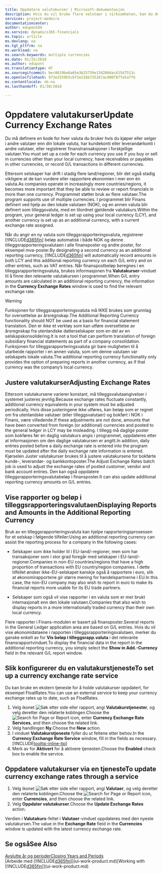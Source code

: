 ```yaml
---
title: Oppdatere valutakurser | Microsoft-dokumentasjon
description: Hvis du vil bruke flere valutaer i virksomheten, kan du definere en kode for hver valuta og bruke en ekstern valutakurstjeneste, for eksempel FloatRates.
services: project-madeira
documentationcenter: 
author: edupont04
ms.service: dynamics365-financials
ms.topic: article
ms.devlang: na
ms.tgt_pltfrm: na
ms.workload: na
ms.search.keywords: multiple currencies
ms.date: 01/25/2018
ms.author: edupont
ms.translationtype: HT
ms.sourcegitcommit: bec0619be0a65e3625759e13d2866ac615d7513c
ms.openlocfilehash: 973e2559b5cbf3e21bb735267ac800f87fa5a7f6
ms.contentlocale: nb-no
ms.lasthandoff: 01/30/2018

---
```

# <a name="update-currency-exchange-rates"></a><span data-ttu-id="14e97-103">Oppdatere valutakurser</span><span class="sxs-lookup"><span data-stu-id="14e97-103">Update Currency Exchange Rates</span></span>
<span data-ttu-id="14e97-104">Du må definere en kode for hver valuta du bruker hvis du kjøper eller selger i andre valutaer enn din lokale valuta, har kundekonti eller leverandørkonti i andre valutaer, eller registrerer finanstransaksjoner i forskjellige valutaer.</span><span class="sxs-lookup"><span data-stu-id="14e97-104">You must set up a code for each currency you use if you buy or sell in currencies other than your local currency, have receivables or payables in other currencies, or record G/L transactions in different currencies.</span></span>  

<span data-ttu-id="14e97-105">Ettersom selskaper har drift i stadig flere land/regioner, blir det også stadig viktigere at de kan vurdere eller rapportere økonomien i mer enn én valuta.</span><span class="sxs-lookup"><span data-stu-id="14e97-105">As companies operate in increasingly more countries/regions, it becomes more important that they be able to review or report financials in more than one currency.</span></span> <span data-ttu-id="14e97-106">Programmet støtter bruk av flere valutaer.</span><span class="sxs-lookup"><span data-stu-id="14e97-106">The program supports use of multiple currencies.</span></span> <span data-ttu-id="14e97-107">I programmet blir Finans definert ved hjelp av den lokale valutaen (NOK), og en annen valuta blir definert som tilleggsvaluta, med en tilordnet gjeldende valutakurs.</span><span class="sxs-lookup"><span data-stu-id="14e97-107">Within the program, your general ledger is set up using your local currency (LCY), and another currency is set up as an additional currency, with a current exchange rate assigned.</span></span>  

 <span data-ttu-id="14e97-108">Når du angir en ny valuta som tilleggsrapporteringsvaluta, registrerer [!INCLUDE[d365fin](includes/d365fin_md.md)] beløp automatisk i både NOK og denne tilleggsrapporteringsvalutaen i alle finansposter og andre poster, for eksempel mva-poster.</span><span class="sxs-lookup"><span data-stu-id="14e97-108">By designating a second currency as an additional reporting currency, [!INCLUDE[d365fin](includes/d365fin_md.md)] will automatically record amounts in both LCY and this additional reporting currency on each G/L entry and on other entries, such as VAT entries.</span></span> <span data-ttu-id="14e97-109">Når finanspostbeløp beregnes i en tilleggsrapporteringsvaluta, brukes informasjonen fra **Valutakurser**-vinduet til å finne den relevante valutakursen i programmet.</span><span class="sxs-lookup"><span data-stu-id="14e97-109">When G/L entry amounts are calculated in an additional reporting currency, the information in the **Currency Exchange Rates** window is used to find the relevant exchange rate.</span></span>  

> [!WARNING]  
>  <span data-ttu-id="14e97-110">Funksjonen for tilleggsrapporteringsvaluta må IKKE brukes som grunnlag for oversettelse av årsregnskap.</span><span class="sxs-lookup"><span data-stu-id="14e97-110">The Additional Reporting Currency functionality should NOT be used as a basis for financial statement translation.</span></span> <span data-ttu-id="14e97-111">Den er ikke et verktøy som kan utføre oversettelse av årsregnskap fra utenlandske datterselskaper som en del av en selskapskonsolidering.</span><span class="sxs-lookup"><span data-stu-id="14e97-111">It is not a tool that can perform translation of foreign subsidiary financial statements as part of a company consolidation.</span></span> <span data-ttu-id="14e97-112">Funksjonen for tilleggsrapporteringsvaluta gir bare muligheten til å utarbeide rapporter i en annen valuta, som om denne valutaen var selskapets lokale valuta.</span><span class="sxs-lookup"><span data-stu-id="14e97-112">The additional reporting currency functionality only provides the option of preparing reports in another currency, as if that currency was the company’s local currency.</span></span>

## <a name="adjusting-exchange-rates"></a><span data-ttu-id="14e97-113">Justere valutakurser</span><span class="sxs-lookup"><span data-stu-id="14e97-113">Adjusting Exchange Rates</span></span>  
<span data-ttu-id="14e97-114">Ettersom valutakursene varierer konstant, må tilleggsvalutaangivelser i systemet justeres jevnlig.</span><span class="sxs-lookup"><span data-stu-id="14e97-114">Because exchange rates fluctuate constantly, additional currency equivalents in your system must be adjusted periodically.</span></span> <span data-ttu-id="14e97-115">Hvis disse justeringene ikke utføres, kan beløp som er regnet om fra utenlandske valutaer (eller tilleggsvalutaer) og bokført i NOK i Finans, være villedende.</span><span class="sxs-lookup"><span data-stu-id="14e97-115">If these adjustments are not done, amounts that have been converted from foreign (or additional) currencies and posted to the general ledger in LCY may be misleading.</span></span> <span data-ttu-id="14e97-116">I tillegg må daglige poster som bokføres før en daglig valutakurs angis i programmet, oppdateres etter at informasjonen om den daglige valutakursen er angitt.</span><span class="sxs-lookup"><span data-stu-id="14e97-116">In addition, daily entries posted before a daily exchange rate is entered into the program must be updated after the daily exchange rate information is entered.</span></span> <span data-ttu-id="14e97-117">Kjørselen Juster valutakurser brukes til å justere valutakursene for bokførte kunde-, leverandør- og bankkontoposter.</span><span class="sxs-lookup"><span data-stu-id="14e97-117">The Adjust Exchange Rates batch job is used to adjust the exchange rates of posted customer, vendor and bank account entries.</span></span> <span data-ttu-id="14e97-118">Den kan også oppdatere tilleggsrapporteringsvalutabeløp i finansposter.</span><span class="sxs-lookup"><span data-stu-id="14e97-118">It can also update additional reporting currency amounts on G/L entries.</span></span>  

## <a name="displaying-reports-and-amounts-in-the-additional-reporting-currency"></a><span data-ttu-id="14e97-119">Vise rapporter og beløp i tilleggsrapporteringsvalutaen</span><span class="sxs-lookup"><span data-stu-id="14e97-119">Displaying Reports and Amounts in the Additional Reporting Currency</span></span>  
<span data-ttu-id="14e97-120">Bruk av en tilleggsrapporteringsvaluta kan hjelpe rapporteringsprosessen for et selskap i følgende tilfeller:</span><span class="sxs-lookup"><span data-stu-id="14e97-120">Using an additional reporting currency can assist the reporting process for a company in the following cases:</span></span>  

- <span data-ttu-id="14e97-121">Selskaper som ikke holder til i EU-land/-regioner, men som har transaksjoner som i stor grad foregår med selskaper i EU-land/-regioner.</span><span class="sxs-lookup"><span data-stu-id="14e97-121">Companies in non-EU countries/regions that have a high proportion of transactions with EU country/region companies.</span></span> <span data-ttu-id="14e97-122">I dette tilfellet ønsker ikke-EU-selskapet kanskje også å rapportere i euro, slik at økonomirapportene gir større mening for handelspartnerne i EU.</span><span class="sxs-lookup"><span data-stu-id="14e97-122">In this case, the non-EU company may also wish to report in euro to make its financial reports more usable for its EU trade partners.</span></span>  

- <span data-ttu-id="14e97-123">Selskaper som også vil vise rapporter i en valuta som er mer brukt internasjonalt enn den lokale valutaen.</span><span class="sxs-lookup"><span data-stu-id="14e97-123">Companies that also wish to display reports in a more internationally traded currency than their own local currency.</span></span>  

<span data-ttu-id="14e97-124">Flere rapporter i Finans-modulen er basert på finansposter.</span><span class="sxs-lookup"><span data-stu-id="14e97-124">Several reports in the General Ledger application area are based on G/L entries.</span></span> <span data-ttu-id="14e97-125">Hvis du vil vise økonomidataene i rapporten i tilleggsrapporteringsvalutaen, merker du ganske enkelt av for **Vis beløp i tilleggsrapp.valuta** i det relevante finansrapportvinduet.</span><span class="sxs-lookup"><span data-stu-id="14e97-125">To display the financial data in the report in the additional reporting currency, you simply select the **Show in Add.-Currency** field in the relevant G/L report window.</span></span>  

## <a name="to-set-up-a-currency-exchange-rate-service"></a><span data-ttu-id="14e97-126">Slik konfigurerer du en valutakurstjeneste</span><span class="sxs-lookup"><span data-stu-id="14e97-126">To set up a currency exchange rate service</span></span>
<span data-ttu-id="14e97-127">Du kan bruke en ekstern tjeneste for å holde valutakurser oppdatert, for eksempel FloatRates.</span><span class="sxs-lookup"><span data-stu-id="14e97-127">You can use an external service to keep your currency exchange rates up to date, such as FloatRates.</span></span>

1. <span data-ttu-id="14e97-128">Velg ikonet ![Søk etter side eller rapport](media/ui-search/search_small.png "Søk etter side eller rapport"), angi **Valutakurstjenester**, og velg deretter den relaterte koblingen.</span><span class="sxs-lookup"><span data-stu-id="14e97-128">Choose the ![Search for Page or Report](media/ui-search/search_small.png "Search for Page or Report icon") icon, enter **Currency Exchange Rate Services**, and then choose the related link.</span></span>
2. <span data-ttu-id="14e97-129">Velg handlingen **Ny**.</span><span class="sxs-lookup"><span data-stu-id="14e97-129">Choose the **New** action.</span></span>
3. <span data-ttu-id="14e97-130">I vinduet **Valutakurstjeneste** fyller du ut feltene etter behov.</span><span class="sxs-lookup"><span data-stu-id="14e97-130">In the **Currency Exchange Rate Service** window, fill in the fields as necessary.</span></span> [!INCLUDE[tooltip-inline-tip](includes/tooltip-inline-tip_md.md)]
4. <span data-ttu-id="14e97-131">Merk av for **Aktivert** for å aktivere tjenesten.</span><span class="sxs-lookup"><span data-stu-id="14e97-131">Choose the **Enabled** check box to enable the service.</span></span>

## <a name="to-update-currency-exchange-rates-through-a-service"></a><span data-ttu-id="14e97-132">Oppdatere valutakurser via en tjeneste</span><span class="sxs-lookup"><span data-stu-id="14e97-132">To update currency exchange rates through a service</span></span>
1. <span data-ttu-id="14e97-133">Velg ikonet ![Søk etter side eller rapport](media/ui-search/search_small.png "Søk etter side eller rapport"), angi **Valutaer**, og velg deretter den relaterte koblingen.</span><span class="sxs-lookup"><span data-stu-id="14e97-133">Choose the ![Search for Page or Report](media/ui-search/search_small.png "Search for Page or Report icon") icon, enter **Currencies**, and then choose the related link.</span></span>
2. <span data-ttu-id="14e97-134">Velg **Oppdater valutakurser**.</span><span class="sxs-lookup"><span data-stu-id="14e97-134">Choose the **Update Exchange Rates** action.</span></span>

<span data-ttu-id="14e97-135">Verdien i **Valutakurs**-feltet i **Valutaer**-vinduet oppdateres med den nyeste valutakursen.</span><span class="sxs-lookup"><span data-stu-id="14e97-135">The value in the **Exchange Rate** field in the **Currencies** window is updated with the latest currency exchange rate.</span></span>

## <a name="see-also"></a><span data-ttu-id="14e97-136">Se også</span><span class="sxs-lookup"><span data-stu-id="14e97-136">See Also</span></span>
[<span data-ttu-id="14e97-137">Avslutte år og perioder</span><span class="sxs-lookup"><span data-stu-id="14e97-137">Closing Years and Periods</span></span>](year-close-years-periods.md)  
<span data-ttu-id="14e97-138">[Arbeide med [!INCLUDE[d365fin](includes/d365fin_md.md)]](ui-work-product.md)</span><span class="sxs-lookup"><span data-stu-id="14e97-138">[Working with [!INCLUDE[d365fin](includes/d365fin_md.md)]](ui-work-product.md)</span></span>

